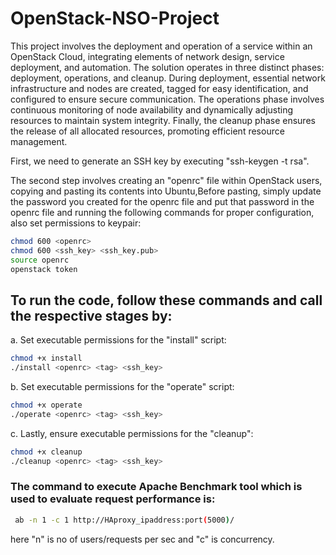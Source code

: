 # OpenStack-NSO-Project

This project involves the deployment and operation of a service within an OpenStack Cloud, integrating elements of network design, service deployment, and automation. The solution operates in three distinct phases: deployment, operations, and cleanup. During deployment, essential network infrastructure and nodes are created, tagged for easy identification, and configured to ensure secure communication. The operations phase involves continuous monitoring of node availability and dynamically adjusting resources to maintain system integrity. Finally, the cleanup phase ensures the release of all allocated resources, promoting efficient resource management.

First, we need to generate an SSH key by executing  "ssh-keygen -t rsa".

The second step involves creating an "openrc" file within OpenStack users, copying and pasting its contents into Ubuntu,Before pasting, simply update the password you created for the openrc file and put that password in the openrc file and running the following commands for proper configuration, also set permissions to keypair: 

```bash
chmod 600 <openrc>
chmod 600 <ssh_key> <ssh_key.pub>
source openrc
openstack token
```


## To run the code, follow these commands and call the respective stages by:

a. Set executable permissions for the "install" script:
```bash
chmod +x install
./install <openrc> <tag> <ssh_key>
```
b. Set executable permissions for the "operate" script:
```bash
chmod +x operate
./operate <openrc> <tag> <ssh_key>
```
 c. Lastly, ensure executable permissions for the "cleanup":
 ```bash
chmod +x cleanup
./cleanup <openrc> <tag> <ssh_key>
```
### The command to execute Apache Benchmark tool which is used to evaluate request performance is:

```bash
 ab -n 1 -c 1 http://HAproxy_ipaddress:port(5000)/
```
here "n" is no of users/requests per sec and "c" is concurrency.
